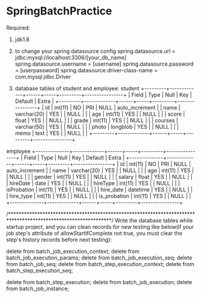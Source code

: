 # SpringBatchPractice
Required:
1. jdk1.8
2. to change your spring datasource config
spring.datasource.url = jdbc:mysql://localhost:3306/[your_db_name]
spring.datasource.username = [username]
spring.datasource.password = [userpassword]
spring.datasource.driver-class-name = com.mysql.jdbc.Driver

3. database tables of student and employee:
student
+---------+-------------+------+-----+---------+----------------+
| Field   | Type        | Null | Key | Default | Extra          |
+---------+-------------+------+-----+---------+----------------+
| id      | int(11)     | NO   | PRI | NULL    | auto_increment |
| name    | varchar(20) | YES  |     | NULL    |                |
| age     | int(11)     | YES  |     | NULL    |                |
| score   | float       | YES  |     | NULL    |                |
| grade   | int(11)     | YES  |     | NULL    |                |
| courses | varchar(50) | YES  |     | NULL    |                |
| photo   | longblob    | YES  |     | NULL    |                |
| memo    | text        | YES  |     | NULL    |                |
+---------+-------------+------+-----+---------+----------------+

employee
+--------------+-------------+------+-----+---------+----------------+
| Field        | Type        | Null | Key | Default | Extra          |
+--------------+-------------+------+-----+---------+----------------+
| id           | int(11)     | NO   | PRI | NULL    | auto_increment |
| name         | varchar(20) | YES  |     | NULL    |                |
| age          | int(11)     | YES  |     | NULL    |                |
| gender       | int(11)     | YES  |     | NULL    |                |
| salary       | float       | YES  |     | NULL    |                |
| hireDate     | date        | YES  |     | NULL    |                |
| hireType     | int(11)     | YES  |     | NULL    |                |
| isProbation  | int(11)     | YES  |     | NULL    |                |
| hire_date    | datetime    | YES  |     | NULL    |                |
| hire_type    | int(11)     | YES  |     | NULL    |                |
| is_probation | int(11)     | YES  |     | NULL    |                |
+--------------+-------------+------+-----+---------+----------------+

/***************************************************************************************************************/
Write the database tables while startup project, and you can clean records for new testing like below(if your job step's attribute of allowStartIfComplete not true, you must clear the step's history records before next testing):

delete from batch_job_execution_context;
delete from batch_job_execution_params;
delete from batch_job_execution_seq; 
delete from batch_job_seq;
delete from batch_step_execution_context;
delete from batch_step_execution_seq;

delete from batch_step_execution;
delete from batch_job_execution;
delete from batch_job_instance; 
